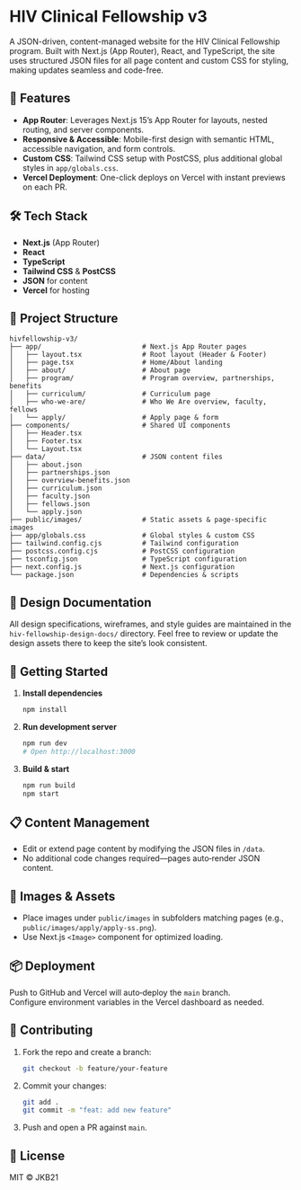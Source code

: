 # HIV Clinical Fellowship v3

A JSON-driven, content-managed website for the HIV Clinical Fellowship program. Built with Next.js (App Router), React, and TypeScript, the site uses structured JSON files for all page content and custom CSS for styling, making updates seamless and code-free.

## 🚀 Features

- **App Router**: Leverages Next.js 15’s App Router for layouts, nested routing, and server components.
- **Responsive & Accessible**: Mobile-first design with semantic HTML, accessible navigation, and form controls.
- **Custom CSS**: Tailwind CSS setup with PostCSS, plus additional global styles in `app/globals.css`.
- **Vercel Deployment**: One-click deploys on Vercel with instant previews on each PR.

## 🛠 Tech Stack

- **Next.js** (App Router)  
- **React**  
- **TypeScript**  
- **Tailwind CSS** & **PostCSS**  
- **JSON** for content  
- **Vercel** for hosting

## 📁 Project Structure

```
hivfellowship-v3/
├── app/                         # Next.js App Router pages
│   ├── layout.tsx               # Root layout (Header & Footer)
│   ├── page.tsx                 # Home/About landing
│   ├── about/                   # About page
│   ├── program/                 # Program overview, partnerships, benefits
│   ├── curriculum/              # Curriculum page
│   ├── who-we-are/              # Who We Are overview, faculty, fellows
│   └── apply/                   # Apply page & form
├── components/                  # Shared UI components
│   ├── Header.tsx
│   ├── Footer.tsx
│   └── Layout.tsx
├── data/                        # JSON content files
│   ├── about.json
│   ├── partnerships.json
│   ├── overview-benefits.json
│   ├── curriculum.json
│   ├── faculty.json
│   ├── fellows.json
│   └── apply.json
├── public/images/               # Static assets & page-specific images
├── app/globals.css              # Global styles & custom CSS
├── tailwind.config.cjs          # Tailwind configuration
├── postcss.config.cjs           # PostCSS configuration
├── tsconfig.json                # TypeScript configuration
├── next.config.js               # Next.js configuration
└── package.json                 # Dependencies & scripts
```

## 📐 Design Documentation

All design specifications, wireframes, and style guides are maintained in the `hiv-fellowship-design-docs/` directory. Feel free to review or update the design assets there to keep the site’s look consistent.

## 🔧 Getting Started

1. **Install dependencies**  
   ```bash
   npm install
   ```

2. **Run development server**  
   ```bash
   npm run dev
   # Open http://localhost:3000
   ```

3. **Build & start**  
   ```bash
   npm run build
   npm start
   ```

## 📋 Content Management

- Edit or extend page content by modifying the JSON files in `/data`.
- No additional code changes required—pages auto‑render JSON content.

## 📸 Images & Assets

- Place images under `public/images` in subfolders matching pages (e.g., `public/images/apply/apply-ss.png`).
- Use Next.js `<Image>` component for optimized loading.

## 📦 Deployment

Push to GitHub and Vercel will auto‑deploy the `main` branch.  
Configure environment variables in the Vercel dashboard as needed.

## 🤝 Contributing

1. Fork the repo and create a branch:  
   ```bash
   git checkout -b feature/your-feature
   ```
2. Commit your changes:  
   ```bash
   git add .
   git commit -m "feat: add new feature"
   ```
3. Push and open a PR against `main`.

## 📄 License

MIT © JKB21
